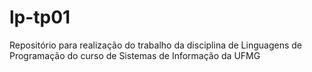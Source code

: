 # lp-tp01
Repositório para realização do trabalho da disciplina de Linguagens de Programação do curso de Sistemas de Informação da UFMG
